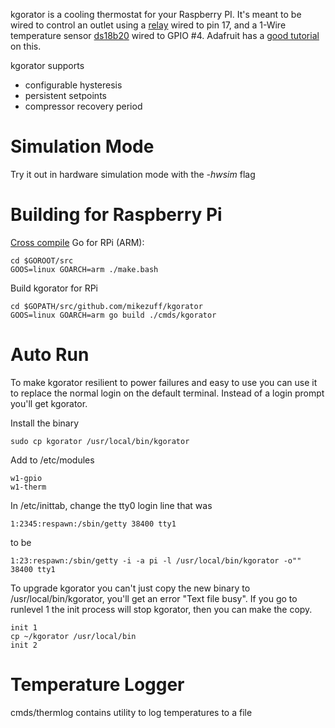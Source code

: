 kgorator is a cooling thermostat for your Raspberry PI. It's meant to be wired to control an outlet using a [relay](https://www.sparkfun.com/products/11042) wired to pin 17, and a 1-Wire temperature sensor [ds18b20](http://www.adafruit.com/products/381) wired to GPIO #4. Adafruit has a [good tutorial](https://learn.adafruit.com/adafruits-raspberry-pi-lesson-11-ds18b20-temperature-sensing/overview) on this.

kgorator supports
* configurable hysteresis
* persistent setpoints
* compressor recovery period

Simulation Mode
===============
Try it out in hardware simulation mode with the _-hwsim_ flag

Building for Raspberry Pi
=========================
[Cross compile](https://coderwall.com/p/pnfwxg) Go for RPi (ARM):

    cd $GOROOT/src
    GOOS=linux GOARCH=arm ./make.bash

Build kgorator for RPi

    cd $GOPATH/src/github.com/mikezuff/kgorator
    GOOS=linux GOARCH=arm go build ./cmds/kgorator

Auto Run
========
To make kgorator resilient to power failures and easy to use you can use it to replace the normal login on the default terminal. Instead of a login prompt you'll get kgorator. 

Install the binary

    sudo cp kgorator /usr/local/bin/kgorator
    
Add to /etc/modules

    w1-gpio
    w1-therm
    
In /etc/inittab, change the tty0 login line that was

    1:2345:respawn:/sbin/getty 38400 tty1
to be

    1:23:respawn:/sbin/getty -i -a pi -l /usr/local/bin/kgorator -o"" 38400 tty1

To upgrade kgorator you can't just copy the new binary to /usr/local/bin/kgorator, you'll get an error "Text file busy". If you go to runlevel 1 the init process will stop kgorator, then you can make the copy.

    init 1
    cp ~/kgorator /usr/local/bin
    init 2

Temperature Logger
==================
cmds/thermlog contains utility to log temperatures to a file
